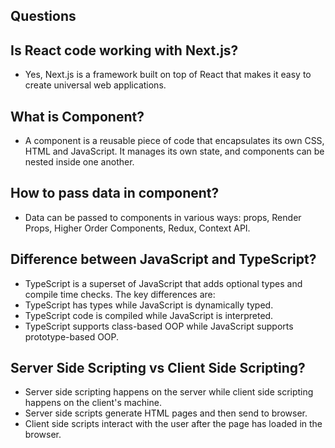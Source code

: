 ## Questions

## Is React code working with Next.js?

- Yes, Next.js is a framework built on top of React that makes it easy to create universal web applications.

## What is Component?

- A component is a reusable piece of code that encapsulates its own CSS, HTML and JavaScript. It manages its own state, and components can be nested inside one another.

## How to pass data in component?

- Data can be passed to components in various ways:
  props, Render Props, Higher Order Components, Redux, Context API.

## Difference between JavaScript and TypeScript?

- TypeScript is a superset of JavaScript that adds optional types and compile time checks. The key differences are:
- TypeScript has types while JavaScript is dynamically typed.
- TypeScript code is compiled while JavaScript is interpreted.
- TypeScript supports class-based OOP while JavaScript supports prototype-based OOP.

## Server Side Scripting vs Client Side Scripting?

- Server side scripting happens on the server while client side scripting happens on the client's machine.
- Server side scripts generate HTML pages and then send to browser.
- Client side scripts interact with the user after the page has loaded in the browser.
